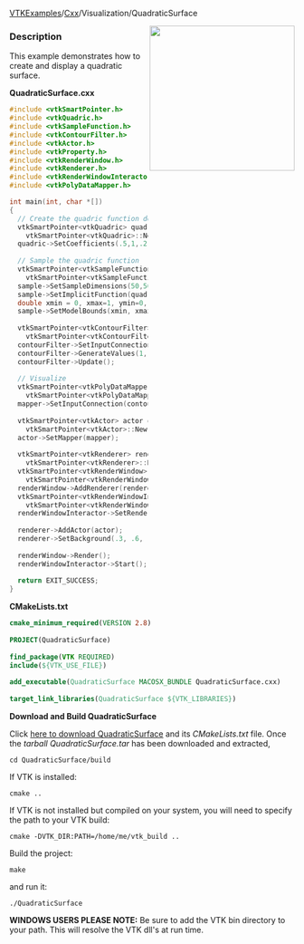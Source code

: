 [VTKExamples](Home)/[Cxx](Cxx)/Visualization/QuadraticSurface

<img align="right" src="https://github.com/lorensen/VTKExamples/raw/master/Testing/Baseline/Visualization/TestQuadraticSurface.png" width="256" />

### Description
This example demonstrates how to create and display a quadratic surface.

**QuadraticSurface.cxx**
```c++
#include <vtkSmartPointer.h>
#include <vtkQuadric.h>
#include <vtkSampleFunction.h>
#include <vtkContourFilter.h>
#include <vtkActor.h>
#include <vtkProperty.h>
#include <vtkRenderWindow.h>
#include <vtkRenderer.h>
#include <vtkRenderWindowInteractor.h>
#include <vtkPolyDataMapper.h>

int main(int, char *[])
{
  // Create the quadric function definition
  vtkSmartPointer<vtkQuadric> quadric =
    vtkSmartPointer<vtkQuadric>::New();
  quadric->SetCoefficients(.5,1,.2,0,.1,0,0,.2,0,0);
 
  // Sample the quadric function
  vtkSmartPointer<vtkSampleFunction> sample =
    vtkSmartPointer<vtkSampleFunction>::New();
  sample->SetSampleDimensions(50,50,50);
  sample->SetImplicitFunction(quadric);
  double xmin = 0, xmax=1, ymin=0, ymax=1, zmin=0, zmax=1;
  sample->SetModelBounds(xmin, xmax, ymin, ymax, zmin, zmax);
 
  vtkSmartPointer<vtkContourFilter> contourFilter =
    vtkSmartPointer<vtkContourFilter>::New();
  contourFilter->SetInputConnection(sample->GetOutputPort());
  contourFilter->GenerateValues(1, 1.0, 1.0);
  contourFilter->Update();
  
  // Visualize
  vtkSmartPointer<vtkPolyDataMapper> mapper = 
    vtkSmartPointer<vtkPolyDataMapper>::New();
  mapper->SetInputConnection(contourFilter->GetOutputPort());
 
  vtkSmartPointer<vtkActor> actor = 
    vtkSmartPointer<vtkActor>::New();
  actor->SetMapper(mapper);
 
  vtkSmartPointer<vtkRenderer> renderer = 
    vtkSmartPointer<vtkRenderer>::New();
  vtkSmartPointer<vtkRenderWindow> renderWindow = 
    vtkSmartPointer<vtkRenderWindow>::New();
  renderWindow->AddRenderer(renderer);
  vtkSmartPointer<vtkRenderWindowInteractor> renderWindowInteractor = 
    vtkSmartPointer<vtkRenderWindowInteractor>::New();
  renderWindowInteractor->SetRenderWindow(renderWindow);
 
  renderer->AddActor(actor);
  renderer->SetBackground(.3, .6, .3); // Background color green
 
  renderWindow->Render();
  renderWindowInteractor->Start();	
 
  return EXIT_SUCCESS;
}
```
**CMakeLists.txt**
```cmake
cmake_minimum_required(VERSION 2.8)
 
PROJECT(QuadraticSurface)
 
find_package(VTK REQUIRED)
include(${VTK_USE_FILE})
 
add_executable(QuadraticSurface MACOSX_BUNDLE QuadraticSurface.cxx)
 
target_link_libraries(QuadraticSurface ${VTK_LIBRARIES})
```

**Download and Build QuadraticSurface**

Click [here to download QuadraticSurface](https://github.com/lorensen/VTKWikiExamplesTarballs/raw/master/QuadraticSurface.tar) and its *CMakeLists.txt* file.
Once the *tarball QuadraticSurface.tar* has been downloaded and extracted,
```
cd QuadraticSurface/build 
```
If VTK is installed:
```
cmake ..
```
If VTK is not installed but compiled on your system, you will need to specify the path to your VTK build:
```
cmake -DVTK_DIR:PATH=/home/me/vtk_build ..
```
Build the project:
```
make
```
and run it:
```
./QuadraticSurface
```
**WINDOWS USERS PLEASE NOTE:** Be sure to add the VTK bin directory to your path. This will resolve the VTK dll's at run time.

